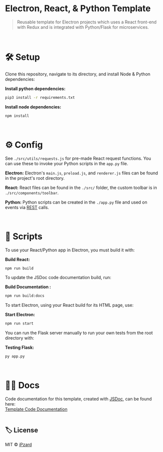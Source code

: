 # Electron, React, & Python Template
> Reusable template for Electron projects which uses a React front-end with Redux and is integrated with Python/Flask for microservices.
<br>

# 🛠️ Setup
Clone this repository, navigate to its directory, and install Node & Python dependencies:

**Install python dependencies:**
```bash
pip3 install -r requirements.txt
```

**Install node dependencies:**
```bash
npm install
```
<br>

# ⚙️ Config
See `./src/utils/requests.js` for pre-made React request functions. You can use these to invoke your Python scripts in the `app.py` file.

**Electron:** Electron's `main.js`, `preload.js`, and `renderer.js` files can be found in the project's root directory.

**React:** React files can be found in the `./src/` folder, the custom toolbar is in `./src/components/toolbar`.

**Python:** Python scripts can be created in the `./app.py` file and used on events via [REST](https://developer.mozilla.org/en-US/docs/Glossary/REST) calls.

<br>

# 📜 Scripts
To use your React/Python app in Electron, you must build it with:

**Build React:**
```bash
npm run build
```

To update the JSDoc code documentation build, run:

**Build Documentation :**
```bash
npm run build:docs
```

To start Electron, using your React build for its HTML page, use:

**Start Electron:**
```bash
npm run start
```

You can run the Flask server manually to run your own tests from the root directory with:

**Testing Flask:**
```bash
py app.py
```
<br>

# 🐱‍💻 Docs
Code documentation for this template, created with [JSDoc](https://github.com/jsdoc/jsdoc), can be found here:<br>
[Template Code Documentation](https://ipzard.github.io/electron-react-python-template/)
<br><br>

## 🏷️ License

MIT © [iPzard](https://github.com/iPzard/electron-react-python-template/blob/master/LICENSE)